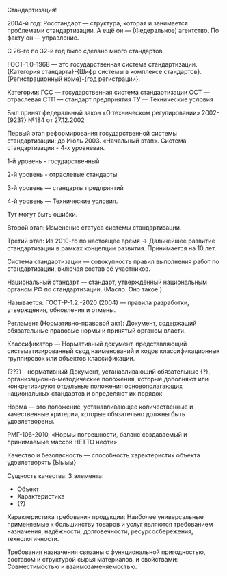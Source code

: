 Стандартизация!

2004-й год: Росстандарт — структура, которая и занимается проблемами стандартизации.
А ещё он — (Федеральное) агентство. По факту он — управление.

С 26-го по 32-й год было сделано много стандартов.

  

ГОСТ-1.0-1968 — это государственная система стандартизации.
{Категория стандарта}-{Шифр системы в комплексе стандартов}.{Регистрационный номе}-{год регистрации}.

Категории:
ГСС — государственная система стандартизации
ОСТ — отраслевая
СТП — стандарт предприятия
ТУ — Технические условия

Был принят федеральный закон «О техническом регулировании» 2002-{923?} №184 от 27.12.2002

Первый этап реформирования государственной системы стандартизации: до Июль 2003.
«Начальный этап».
Система стандартизации - 4-х уровневая.

  
1-й уровень - государственный

2-й уровень - отраслевые стандарты

3-й уровень — стандарты предприятий

4-й уровень — Технические условия.

Тут могут быть ошибки.


Второй этап: Изменение статуса системы стандартизации.

Третий этап: Из 2010-го по настоящее время → Дальнейшее развитие стандартизации в рамках концепции развития. Принимается на 10 лет.

Система стандартизации — совокупность правил выполнения работ по стандартизации, включая состав её участников.

Национальный стандарт — стандарт, утверждённый национальным органом РФ по стандартизации. (Масло. Оно такое.)

Называется: ГОСТ-Р-1.2.-2020 (2004) — правила разработки, утверждения, обновления и отмены.

Регламент (Нормативно-правовой акт): Документ, содержащий обязательные правовые нормы и принятый органом власти.

Классификатор — Нормативный документ, представляющий систематизированный свод наименований и кодов классификационных группировок или объектов классификации.

{???} - нормативный Документ, устанавливающий обязательные {?}, организационно-методические положения, которые дополняют или конкретизируют отдельные положения основополагающих национальных стандартов и определяют их порядок


Норма — это положение, устанавливающее количественные и качественные критерии, которые обязательно должны быть удовлетворены.

РМГ-106-2010, «Нормы погрешности, баланс создаваемый и принимаемые массой НЕТТО нефти»

Качество и безопасность — способность характеристик объекта удовлетворять {Ыыыы}

Сущность качества: 3 элемента:

- Объект
- Характеристика
- {?}

Характеристика требования продукции: Наиболее универсальные применяемые к большинству товаров и услуг являются требованием назначения, надёжности, долговечности, ресурсосбережения, технологичности.

Требования назначения связаны с функциональной пригодностью, составом и структурой сырья материалов, и свойствами: Совместимостью и взаимозаменяемостью.